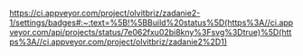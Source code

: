 https://ci.appveyor.com/project/olvitbriz/zadanie2-1/settings/badges#:~:text=%5B!%5BBuild%20status%5D(https%3A//ci.appveyor.com/api/projects/status/7e062fxu02bi8kny%3Fsvg%3Dtrue)%5D(https%3A//ci.appveyor.com/project/olvitbriz/zadanie2%2D1)
